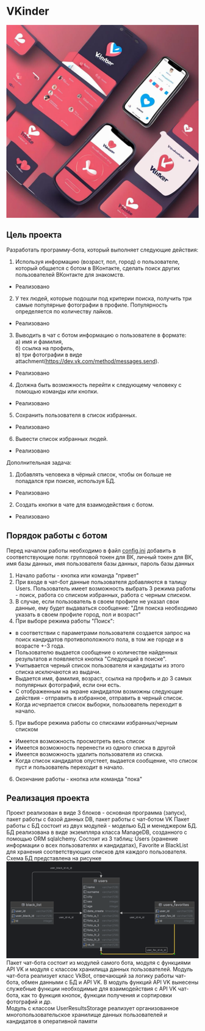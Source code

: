 # VKinder

![img.png](img.png)

## Цель проекта

Разработать программу-бота, который выполняет следующие действия:

1. Используя информацию (возраст, пол, город) о пользователе, который общается с ботом в ВКонтакте, сделать поиск других
   пользователей ВКонтакте для знакомств.

- Реализовано

2. У тех людей, которые подошли под критерии поиска, получить три самые популярные фотографии в профиле. Популярность
   определяется по количеству лайков.

- Реализовано

3. Выводить в чат с ботом информацию о пользователе в формате:  
   а) имя и фамилия,  
   б) ссылка на профиль,  
   в) три фотографии в виде attachment(https://dev.vk.com/method/messages.send).

- Реализовано

4. Должна быть возможность перейти к следующему человеку с помощью команды или кнопки.

- Реализовано

5. Сохранить пользователя в список избранных.

- Реализовано

6. Вывести список избранных людей.

- Реализовано

Дополнительная задача:

1. Добавлять человека в чёрный список, чтобы он больше не попадался при поиске, используя БД.

- Реализовано

2. Создать кнопки в чате для взаимодействия с ботом.

- Реализовано


## Порядок работы с ботом

Перед началом работы необходимо в файл [config.ini](config.ini) добавить в соответствующие поля: групповой токен для ВК,
личный токен для ВК, имя базы данных, имя пользователя базы данных, пароль базы данных

1. Начало работы - кнопка или команда "привет"
2. При входе в чат-бот данные пользователя добавляются в талицу Users. Пользователь имеет возможность выбрать 3 режима
   работы - поиск, работа со списком избранных, работа с черным списком.
3. В случае, если пользователь в своем профиле не указал свои данные, ему будет выдаваться сообщение: "Для поиска
   необходимо указать в своем профиле город, пол и возраст"
4. При выборе режима работы "Поиск":

- в соответствии с параметрами пользователя создается запрос на поиск кандидатов противоположного пола, в том же городе
  и в возрасте +-3 года.
- Пользователю выдается сообщение о количестве найденных результатов и появляется кнопка "Следующий в поиске".
- Учитывается черный список пользователя и кандидаты из этого списка исключаются из выдачи.
- Выдается имя, фамилия, возраст, ссылка на профиль и до 3 самых популярных фотографий, если они есть.
- С отображенным на экране кандидатом возможны следующие действия - отправить в избранное, отправить в черный список.
- Когда исчерпается список выборки, пользователь переходит в начало.

5. При выборе режима работы со списками избранных/черным списком

- Имеется возможность просмотреть весь список
- Имеется возможность перенести из одного списка в другой
- Имеется возможность удалить пользователя из списка.
- Когда список кандидатов опустеет, выдается сообщение, что список пуст и пользователь переходит в начало.

6. Окончание работы - кнопка или команда "пока"

## Реализация проекта

Проект реализован в виде 3 блоков - основная программа (запуск), пакет работы с базой данных DB, пакет работы с
чат-ботом VK
Пакет работы с БД состоит из двух модулей - моделью БД и менеджером БД. БД реализована в виде экземпляра класса
ManageDB, созданного с помощью ORM sqlalchemy. Состоит из 3 таблиц: Users (хранение информации о всех пользователях и
кандидатах), Favorite и BlackList для хранения соответствующих списков для каждого пользователя.  
Схема БД представлена на рисунке
![db.png](DB%2Fdb.png)
Пакет чат-бота состоит из модулей самого бота, модуля с функциями API VK и модуля с классом хранилища данных
пользователей.
Модуль чат-бота реализует класс VkBot, отвечающий за логику работы чат-бота, обмен данными с БД и API VK.
В модуль функций API VK вынесены служебные функции необходимые для взаимодействия с API VK чат-бота, как то функция
кнопок, функции получения и сортировки фотографий и др.  
Модуль с классом UserResultsStorage реализует организованное многопользовательское хранилище данных пользователей и
кандидатов в оперативной памяти



